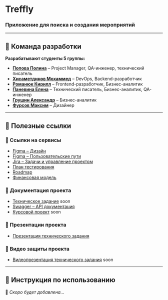 # Treffly
### Приложение для поиска и создания мероприятий

---
## 👥 Команда разработки
**Разрабатывают студенты 5 группы:**

- [**Попова Полина**](https://github.com/aksi-w) – Project Manager, QA-инженер, технический писатель  
- [**Хисаметдинов Мохаммед**](https://github.com/m1ll3r1337) – DevOps, Backend-разработчик  
- [**Романюк Кирилл**](https://github.com/Goddo-ro) – Frontend-разработчик, Бизнес-аналитик  
- [**Паневина Елена**](https://github.com/lpanevinaa) – Технический писатель, Бизнес-аналитик, QA-инженер  
- [**Грушин Александр**](https://github.com/AlexanderGrushin) – Бизнес-аналитик  
- [**Фурсов Максим**](https://github.com/n0l1t) – Дизайнер  


---
## 🔗 Полезные ссылки
### 📌 Ссылки на сервисы
- [Figma – Дизайн](https://www.figma.com/design/VI0b0Bb5HUwBAaYRa75ZLN/Treffly-Design?node-id=0-1&t=r6jB7hzPtEFRW034-1)
- [Figma – Пользовательские пути](https://www.figma.com/board/yQYBPuryMVMwBe3qRSLAXl/Untitled?node-id=0-1)
- [Jira – Задачи и управление проектом](https://treffly.atlassian.net/jira/software/projects/TREFFLY/boards/1)
- [План тестирования](#)
- [Roadmap](#)
- [Финансовая модель](#)

### 📜 Документация проекта
- [Техническое задание](#) soon
- [Swagger – API документация](https://trefflyteam.github.io/backend/)
- [Курсовой проект](#) soon

### 🎤 Презентации проекта
- [Презентация технического задания](https://docs.google.com/presentation/d/1pTEtZhEwPi0-JRQHEQN_jc7Gq44u9v_7dhqmmSEbaTQ/edit?usp=sharing) 

### 🎥 Видео защиты проекта
- [Видеопрезентация технического задания](#) soon

---
## 📖 Инструкция по использованию
🚀 *Скоро будет добавлена...*
